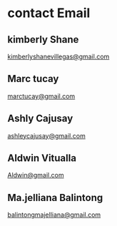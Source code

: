 # contact Email

## kimberly Shane 
 
 kimberlyshanevillegas@gmail.com

 ## Marc tucay

 marctucay@gmail.com

 ## Ashly Cajusay

 ashleycajusay@gmail.com

 ## Aldwin Vitualla

 Aldwin@gmail.com

 ## Ma.jelliana Balintong

 balintongmajelliana@gmail.com